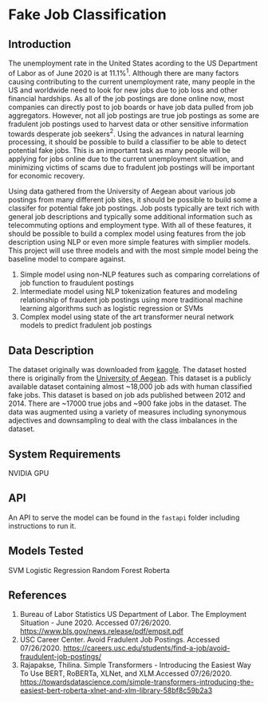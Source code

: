 # Fake Job Classification

## Introduction

The unemployment rate in the United States acording to the US Department of Labor as of June 2020 is at 11.1%$^1$. Although there are many factors causing contributing to the current unemployment rate, many people in the US and worldwide need to look for new jobs due to job loss and other financial hardships. As all of the job postings are done online now, most companies can directly post to job boards or have job data pulled from job aggregators. However, not all job postings are true job postings as some are fradulent job postings used to harvest data or other sensitive information towards desperate job seekers$^2$. Using the advances in natural learning processing, it should be possible to build a classifier to be able to detect potential fake jobs. This is an important task as many people will be applying for jobs online due to the current unemployment situation, and minimizing victims of scams due to fradulent job postings will be important for economic recovery.  

Using data gathered from the University of Aegean about various job postings from many different job sites, it should be possible to build some a classifer for potential fake job postings. Job posts typically are text rich with general job descriptions and typically some additional information such as telecommuting options and employment type. With all of these features, it should be possible to build a complex model using features from the job description using NLP or even more simple features with simplier models. This project will use three models and with the most simple model being the baseline model to compare against.  

1. Simple model using non-NLP features such as comparing correlations of job function to fraudulent postings  
2. Intermediate model using NLP tokenization features and modeling relationship of fraudent job postings using more traditional machine learning algorithms such as logistic regression or SVMs  
3. Complex model using state of the art transformer neural network models to predict fradulent job postings 

## Data Description
The dataset originally was downloaded from [kaggle](https://www.kaggle.com/shivamb/real-or-fake-fake-jobposting-prediction). The dataset hosted there is originally from the [University of Aegean](http://emscad.samos.aegean.gr/). This dataset is a publicly available dataset containing almost ~18,000 job ads with human classified fake jobs. This dataset is based on job ads published between 2012 and 2014. There are ~17000 true jobs and ~900 fake jobs in the dataset. The data was augmented using a variety of measures including synonymous adjectives and downsampling to deal with the class imbalances in the dataset.  


## System Requirements
NVIDIA GPU

## API
An API to serve the model can be found in the `fastapi` folder including instructions to run it.

## Models Tested
SVM
Logistic Regression
Random Forest
Roberta

## References

1. Bureau of Labor Statistics US Department of Labor. The Employment Situation - June 2020. Accessed 07/26/2020. https://www.bls.gov/news.release/pdf/empsit.pdf  
2. USC Career Center. Avoid Fradulent Job Postings. Accessed 07/26/2020. https://careers.usc.edu/students/find-a-job/avoid-fraudulent-job-postings/  
3. Rajapakse, Thilina. Simple Transformers - Introducing the Easiest Way To Use BERT, RoBERTa, XLNet, and XLM.Accessed 07/26/2020. https://towardsdatascience.com/simple-transformers-introducing-the-easiest-bert-roberta-xlnet-and-xlm-library-58bf8c59b2a3